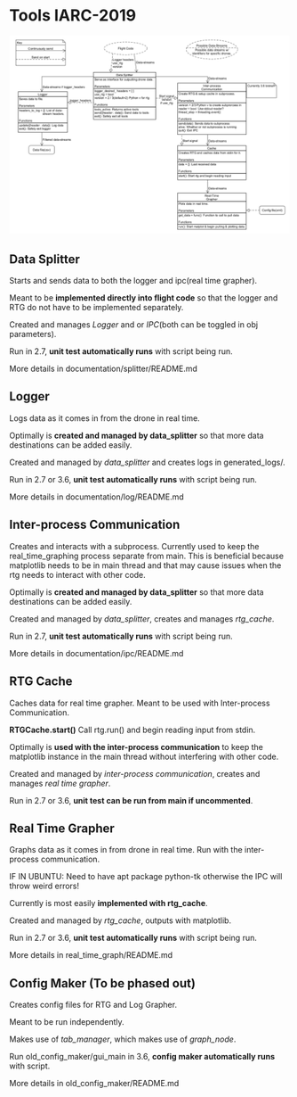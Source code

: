 # Tools IARC-2019

![tools diagram](documentation/tools_layout.png)

## Data Splitter
Starts and sends data to both the logger and ipc(real time grapher).

Meant to be __implemented directly into flight code__ so that the logger and RTG do not have to 
be implemented separately.

Created and manages *Logger* and or *IPC*(both can be toggled in obj parameters).

Run in 2.7, __unit test automatically runs__ with script being run.

More details in documentation/splitter/README.md

## Logger
Logs data as it comes in from the drone in real time.

Optimally is __created and managed by data_splitter__ so that more data destinations can be added easily.

Created and managed by *data_splitter* and creates logs in generated_logs/.

Run in 2.7 or 3.6, __unit test automatically runs__ with script being run.

More details in documentation/log/README.md

## Inter-process Communication
Creates and interacts with a subprocess. Currently used to keep the real_time_graphing process
separate from main. This is beneficial because matplotlib needs to be in main thread and that may
cause issues when the rtg needs to interact with other code.

Optimally is __created and managed by data_splitter__ so that more data destinations can be added easily.

Created and managed by *data_splitter*, creates and manages *rtg_cache*.

Run in 2.7, __unit test automatically runs__ with script being run.

More details in documentation/ipc/README.md

## RTG Cache
Caches data for real time grapher. Meant to be used with Inter-process Communication.

__RTGCache.start()__ Call rtg.run() and begin reading input from stdin.

Optimally is __used with the inter-process communication__ to keep the matplotlib instance in the main
thread without interfering with other code.

Created and managed by *inter-process communication*, creates and manages *real time grapher*.

Run in 2.7 or 3.6, __unit test can be run from main if uncommented__.

## Real Time Grapher
Graphs data as it comes in from drone in real time. Run with the inter-process communication.

IF IN UBUNTU: Need to have apt package python-tk otherwise the IPC will throw weird errors!

Currently is most easily __implemented with rtg_cache__.

Created and managed by *rtg_cache*, outputs with matplotlib.

Run in 2.7 or 3.6, __unit test automatically runs__ with script being run.

More details in real_time_graph/README.md

## Config Maker (To be phased out)
Creates config files for RTG and Log Grapher.

Meant to be run independently.

Makes use of *tab_manager*, which makes use of *graph_node*.

Run old_config_maker/gui_main in 3.6, __config maker automatically runs__ with script.

More details in old_config_maker/README.md